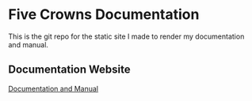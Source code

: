 # Five Crowns Documentation

This is the git repo for the static site I made to render my documentation and manual.

## Documentation Website

[Documentation and Manual](https://pages.ramapo.edu/~sstrauc1)
